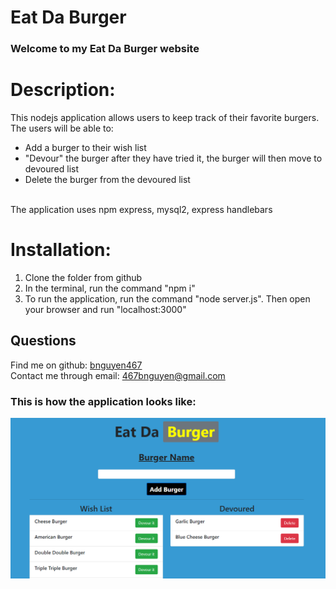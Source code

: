 # Eat Da Burger
### Welcome to my Eat Da Burger website

# Description: 
This nodejs application allows users to keep track of their favorite burgers.</br>
The users will be able to: 
- Add a burger to their wish list
- "Devour" the burger after they have tried it, the burger will then move to devoured list
- Delete the burger from the devoured list </br>
</br>
The application uses npm express, mysql2, express handlebars

# Installation:
1. Clone the folder from github
2. In the terminal, run the command "npm i"
3. To run the application, run the command "node server.js". Then open your browser and run "localhost:3000"

## Questions
Find me on github: [bnguyen467](https://github.com/bnguyen467)
</br>
Contact me through email: 467bnguyen@gmail.com

### This is how the application looks like:
![example image](./public/assets/img/example-image.png)

